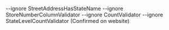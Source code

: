 --ignore StreetAddressHasStateName --ignore StoreNumberColumnValidator --ignore CountValidator --ignore StateLevelCountValidator (Confirmed on website)
